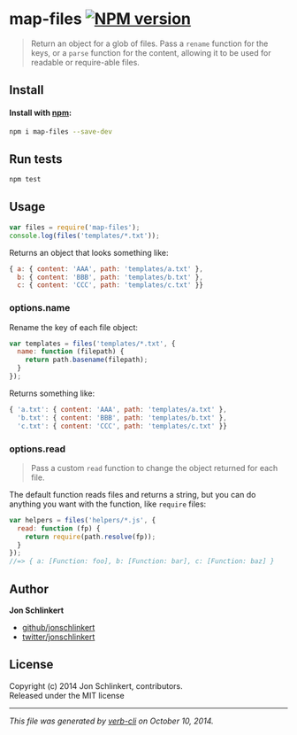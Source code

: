 # map-files [![NPM version](https://badge.fury.io/js/map-files.svg)](http://badge.fury.io/js/map-files)


> Return an object for a glob of files. Pass a `rename` function for the keys, or a `parse` function for the content, allowing it to be used for readable or require-able files.

## Install
#### Install with [npm](npmjs.org):

```bash
npm i map-files --save-dev
```

## Run tests

```bash
npm test
```

## Usage

```js
var files = require('map-files');
console.log(files('templates/*.txt'));
```
Returns an object that looks something like:

```js
{ a: { content: 'AAA', path: 'templates/a.txt' },
  b: { content: 'BBB', path: 'templates/b.txt' },
  c: { content: 'CCC', path: 'templates/c.txt' }}
```

### options.name

Rename the key of each file object:

```js
var templates = files('templates/*.txt', {
  name: function (filepath) {
    return path.basename(filepath);
  }
});
```
Returns something like:

```js
{ 'a.txt': { content: 'AAA', path: 'templates/a.txt' },
  'b.txt': { content: 'BBB', path: 'templates/b.txt' },
  'c.txt': { content: 'CCC', path: 'templates/c.txt' }}
```


### options.read

> Pass a custom `read` function to change the object returned for each file.


The default function reads files and returns a string, but you can do anything
you want with the function, like `require` files:

```js
var helpers = files('helpers/*.js', {
  read: function (fp) {
    return require(path.resolve(fp));
  }
});
//=> { a: [Function: foo], b: [Function: bar], c: [Function: baz] }
```


## Author

**Jon Schlinkert**
 
+ [github/jonschlinkert](https://github.com/jonschlinkert)
+ [twitter/jonschlinkert](http://twitter.com/jonschlinkert) 

## License
Copyright (c) 2014 Jon Schlinkert, contributors.  
Released under the MIT license

***

_This file was generated by [verb-cli](https://github.com/assemble/verb-cli) on October 10, 2014._

[globby]: https://github.com/sindresorhus/globby